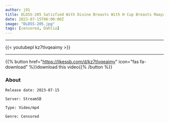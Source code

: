```yaml
---
author: j91
title: DLDSS-205 Satisfied With Divine Breasts With H Cup Breasts Maaya Irita Entered The Shop For The First Time! Fuzoku Paradise Exciting 8 Spin Special! Maaya Irita
date: 2023-07-15T06:00:00Z
image: "DLDSS-205.jpg"
tags: [censored, Dahlia]
---
```

___

{{< youtubepl kz7tlvqeaimy >}}
___

{{% button href="https://likessb.com/d/kz7tlvqeaimy" icon="fas fa-download" %}}download this video{{% /button %}}
### About

`Release date: 2023-07-15`

`Server: StreamSB`

`Type: Video/mp4`

`Genre:	Censored`